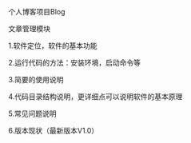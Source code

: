个人博客项目Blog

文章管理模块 

 


1.软件定位，软件的基本功能

 

2.运行代码的方法：安装环境，启动命令等

 

3.简要的使用说明

 

4.代码目录结构说明，更详细点可以说明软件的基本原理

 

5.常见问题说明

 

6.版本现状（最新版本V1.0）

